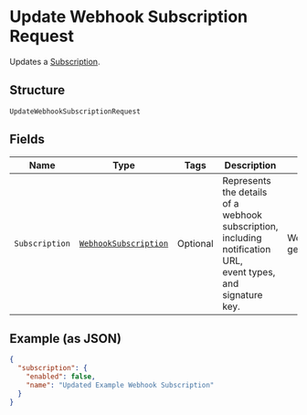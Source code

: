 
# Update Webhook Subscription Request

Updates a [Subscription](../../doc/models/webhook-subscription.md).

## Structure

`UpdateWebhookSubscriptionRequest`

## Fields

| Name | Type | Tags | Description | Getter |
|  --- | --- | --- | --- | --- |
| `Subscription` | [`WebhookSubscription`](../../doc/models/webhook-subscription.md) | Optional | Represents the details of a webhook subscription, including notification URL,<br>event types, and signature key. | WebhookSubscription getSubscription() |

## Example (as JSON)

```json
{
  "subscription": {
    "enabled": false,
    "name": "Updated Example Webhook Subscription"
  }
}
```

